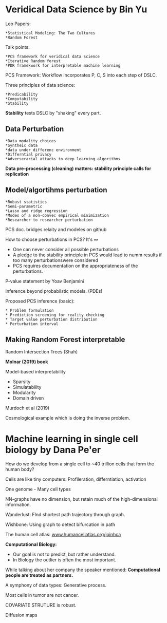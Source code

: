 # Veridical Data Science by Bin Yu

Leo Papers:

    *Statistical Modeling: The Two Cultures
    *Random Forest

Talk points:

    *PCS framework for veridical data science
    *Iterative Random forest
    *PDR framekwork for interpretable machine learning

PCS Framework: Workflow incorporates P, C, S into each step of DSLC. 

Three principles of data science:

    *Predicability 
    *Computability
    *Stability

**Stability** tests DSLC by "shaking" every part.

## Data Perturbation

    *Data modality choices
    *Syntheic data
    *data under differenc environment
    *Differntial privacy
    *Adverserarial attacks to deep learning algorithms

**Data pre-processing (cleaning) matters: stability principle calls for replication**

## Model/algortihms perturbation

    *Robust statistics
    *Semi-parametric
    *Lasso and ridge regression
    *Modes of a non-convec empirical minimization
    *Researcher to researcher perturbation

PCS doc. bridges relaity and modeles on github

How to choose perturbations in PCS? It's $\infty$
 * One can never consider all possible perturbations
 * A pledge to the stability principle in PCS would lead to numm results if too many perturbationswere considered
 * PCS requires documentation on the appropriateness of the perturbations.
  
P-value statement by Yoav Benjamini

Inference beyond probabilstic models. (PDEs)

Proposed PCS inference (basic):

    * Problem formulation
    * Prediction screening for reality checking
    * Target value perturbation distribution
    * Perturbation interval

## Making Random Forest interpretable

Random Intersection Trees (Shah)

**Molnar (2019) book**

Model-based interpretability
 * Sparsity
 * Simulatability
 * Modularity
 * Domain driven
  
Murdoch et al (2019)

Cosmological example which is doing the inverse problem.


# Machine learning in single cell biology by Dana Pe'er

How do we develop from a single cell to ~40 trillion cells that form the human body?

Cells are like tiny computers: Profileration, differntiation, activation

One genome - Many cell types

NN-graphs have no dimension, but retain much of the high-dimensional information.

Wanderlust: FInd shortest path trajectory through graph.

Wishbone: Using graph to detect bifurcation in path

The human cell atlas: www.humancellatlas.org/joinhca

**Computational Biology:**
   * Our goal is not to predict, but rather understand.
   * In Biology the outlier is often the most important.

While talking about her company the speaker mentioned:
**Computational people are treated as partners.**

A symphony of data types: Generative process.

Most cells in tumor are not cancer.

COVARIATE STRUTURE is robust.

Diffusion maps


